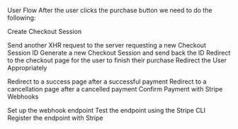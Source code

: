 User Flow
  After the user clicks the purchase button we need to do the following:

  Create Checkout Session

  Send another XHR request to the server requesting a new Checkout Session ID
  Generate a new Checkout Session and send back the ID
  Redirect to the checkout page for the user to finish their purchase
  Redirect the User Appropriately

  Redirect to a success page after a successful payment
  Redirect to a cancellation page after a cancelled payment
  Confirm Payment with Stripe Webhooks

  Set up the webhook endpoint
  Test the endpoint using the Stripe CLI
  Register the endpoint with Stripe
